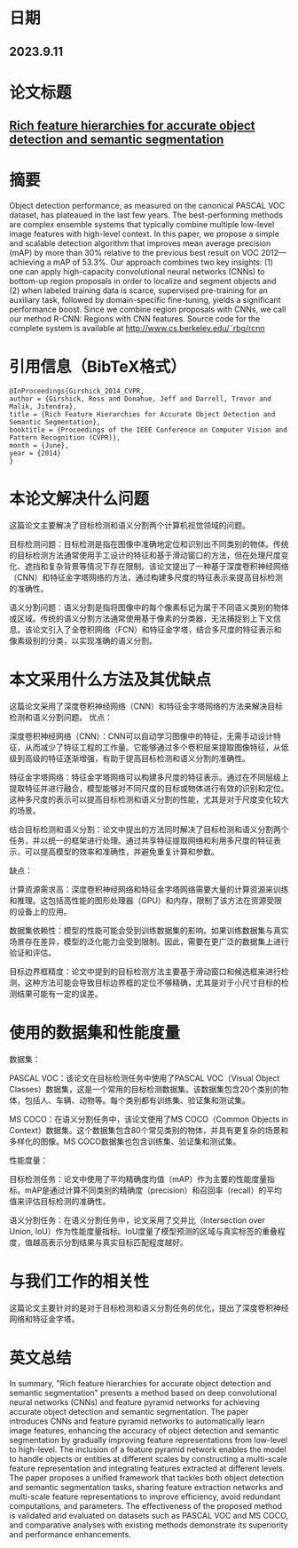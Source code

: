 # 日期

## 2023.9.11

# 论文标题

## [Rich feature hierarchies for accurate object detection and semantic segmentation](https://kns.cnki.net/kcms2/article/abstract?v=qJbV8tG_Otv2rRvfNQyCHvMyAAocueubDsiIs9Zm5A2SSp-ROWsNtsB95k_OPxfhN8HAGQDZ6b9KUVxwE6_V_IC4RCzSFzIJd0YtBxaffAHtuvHNnthY3fIuSIvZonZeUuJUCnofgQnWAVCRrkw1NIvN6Fs5G0aX&uniplatform=NZKPT&flag=copy)

# 摘要

Object detection performance, as measured on the canonical PASCAL VOC dataset, has plateaued in the last few years. The best-performing methods are complex ensemble systems that typically combine multiple low-level image features with high-level context. In this paper, we propose a simple and scalable detection algorithm that improves mean average precision (mAP) by more than 30% relative to the previous best result on VOC 2012—achieving a mAP of 53.3%. Our approach combines two key insights: (1) one can apply high-capacity convolutional neural networks (CNNs) to bottom-up region proposals in order to localize and segment objects and (2) when labeled training data is scarce, supervised pre-training for an auxiliary task, followed by domain-specific fine-tuning, yields a significant performance boost. Since we combine region proposals with CNNs, we call our method R-CNN: Regions with CNN features. Source code for the complete system is available at http://www.cs.berkeley.edu/˜rbg/rcnn

# 引用信息（BibTeX格式）

    @InProceedings{Girshick_2014_CVPR,
    author = {Girshick, Ross and Donahue, Jeff and Darrell, Trevor and Malik, Jitendra},
    title = {Rich Feature Hierarchies for Accurate Object Detection and Semantic Segmentation},
    booktitle = {Proceedings of the IEEE Conference on Computer Vision and Pattern Recognition (CVPR)},
    month = {June},
    year = {2014}
    }

# 本论文解决什么问题

这篇论文主要解决了目标检测和语义分割两个计算机视觉领域的问题。

目标检测问题：目标检测是指在图像中准确地定位和识别出不同类别的物体。传统的目标检测方法通常使用手工设计的特征和基于滑动窗口的方法，但在处理尺度变化、遮挡和复杂背景等情况下存在限制。该论文提出了一种基于深度卷积神经网络（CNN）和特征金字塔网络的方法，通过构建多尺度的特征表示来提高目标检测的准确性。

语义分割问题：语义分割是指将图像中的每个像素标记为属于不同语义类别的物体或区域。传统的语义分割方法通常使用基于像素的分类器，无法捕捉到上下文信息。该论文引入了全卷积网络（FCN）和特征金字塔，结合多尺度的特征表示和像素级别的分类，以实现准确的语义分割。


# 本文采用什么方法及其优缺点

这篇论文采用了深度卷积神经网络（CNN）和特征金字塔网络的方法来解决目标检测和语义分割问题。
优点：

深度卷积神经网络（CNN）：CNN可以自动学习图像中的特征，无需手动设计特征，从而减少了特征工程的工作量。它能够通过多个卷积层来提取图像特征，从低级到高级的特征逐渐增强，有助于提高目标检测和语义分割的准确性。

特征金字塔网络：特征金字塔网络可以构建多尺度的特征表示。通过在不同层级上提取特征并进行融合，模型能够对不同尺度的目标或物体进行有效的识别和定位。这种多尺度的表示可以提高目标检测和语义分割的性能，尤其是对于尺度变化较大的场景。

结合目标检测和语义分割：论文中提出的方法同时解决了目标检测和语义分割两个任务，并以统一的框架进行处理。通过共享特征提取网络和利用多尺度的特征表示，可以提高模型的效率和准确性，并避免重复计算和参数。

缺点：

计算资源需求高：深度卷积神经网络和特征金字塔网络需要大量的计算资源来训练和推理。这包括高性能的图形处理器（GPU）和内存，限制了该方法在资源受限的设备上的应用。

数据集依赖性：模型的性能可能会受到训练数据集的影响。如果训练数据集与真实场景存在差异，模型的泛化能力会受到限制。因此，需要在更广泛的数据集上进行验证和评估。

目标边界框精度：论文中提到的目标检测方法主要基于滑动窗口和候选框来进行检测，这种方法可能会导致目标边界框的定位不够精确，尤其是对于小尺寸目标的检测结果可能有一定的误差。

# 使用的数据集和性能度量

数据集：

PASCAL VOC：该论文在目标检测任务中使用了PASCAL VOC（Visual Object Classes）数据集，这是一个常用的目标检测数据集。该数据集包含20个类别的物体，包括人、车辆、动物等。每个类别都有训练集、验证集和测试集。

MS COCO：在语义分割任务中，该论文使用了MS COCO（Common Objects in Context）数据集。这个数据集包含80个常见类别的物体，并具有更复杂的场景和多样化的图像。MS COCO数据集也包含训练集、验证集和测试集。

性能度量：

目标检测任务：论文中使用了平均精确度均值（mAP）作为主要的性能度量指标。mAP是通过计算不同类别的精确度（precision）和召回率（recall）的平均值来评估目标检测的准确性。

语义分割任务：在语义分割任务中，论文采用了交并比（Intersection over Union, IoU）作为性能度量指标。IoU度量了模型预测的区域与真实标签的重叠程度，值越高表示分割结果与真实目标匹配程度越好。

# 与我们工作的相关性

这篇论文主要针对的是对于目标检测和语义分割任务的优化，提出了深度卷积神经网络和特征金字塔。

# 英文总结

In summary, "Rich feature hierarchies for accurate object detection and semantic segmentation" presents a method based on deep convolutional neural networks (CNNs) and feature pyramid networks for achieving accurate object detection and semantic segmentation. The paper introduces CNNs and feature pyramid networks to automatically learn image features, enhancing the accuracy of object detection and semantic segmentation by gradually improving feature representations from low-level to high-level. The inclusion of a feature pyramid network enables the model to handle objects or entities at different scales by constructing a multi-scale feature representation and integrating features extracted at different levels. The paper proposes a unified framework that tackles both object detection and semantic segmentation tasks, sharing feature extraction networks and multi-scale feature representations to improve efficiency, avoid redundant computations, and parameters. The effectiveness of the proposed method is validated and evaluated on datasets such as PASCAL VOC and MS COCO, and comparative analyses with existing methods demonstrate its superiority and performance enhancements.

